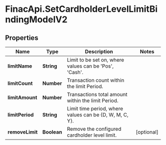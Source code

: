 # FinacApi.SetCardholderLevelLimitBindingModelV2

## Properties
Name | Type | Description | Notes
------------ | ------------- | ------------- | -------------
**limitName** | **String** | Limit to be set on, where values can be &#x27;Pos&#x27;, &#x27;Cash&#x27;. | 
**limitCount** | **Number** | Transaction count within the limit Period. | 
**limitAmount** | **Number** | Transactions total amount within the limit Period. | 
**limitPeriod** | **String** | Limit time period, where values can be {D, W, M, C, Y}. | 
**removeLimit** | **Boolean** | Remove the configured cardholder level limit. | [optional] 
